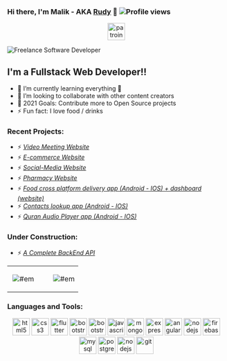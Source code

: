 ### Hi there, I'm Malik - AKA [Rudy][website] 👋 ![Profile views](https://gpvc.arturio.dev/malik-altawati)
  
  <div align="center">
  <a href="https://www.patreon.com/altawati">
      <img src="https://devicons.github.io/devicon/devicon.git/icons/css3/css3-original-wordmark.svg" alt="patroin" width="40" height="40"/>
  </a>
   </div>


![Freelance Software Developer](https://www.buttcoinfoundation.org/wp-content/uploads/2014/12/Cool-Guy-With-Glasses-Got-Swag.gif)



## I'm a Fullstack Web Developer!!

- 🌱 I’m currently learning everything 🤣
- 👯 I’m looking to collaborate with other content creators
- 🥅 2021 Goals: Contribute more to Open Source projects
- ⚡ Fun fact: I love food / drinks



### Recent Projects:

- ⚡  <a href="https://wazapp.herokuapp.com/">*Video Meeting Website*</a>
- ⚡  <a href="http://ehdi.ly">*E-commerce Website*</a>
- ⚡  <a href="http://SyncUp.netlify.com">*Social-Media Website*</a>
- ⚡  <a href="http://Shaloof.ly">*Pharmacy Website*</a>
- ⚡  <a href="https://drive.google.com/file/u/2/d/1qiwD8dinwF5DL1gYgtoUAtokTHXfqIzi/view?usp=sharing">*Food cross platform delivery app (Android - IOS) + dashboard (website)*</a>
- ⚡  <a href="https://drive.google.com/file/u/2/d/1IKnZ0dYuxLGM6o1BXjn6578RdrP3kEyN/view?usp=sharing">*Contacts lookup app (Android - IOS)*</a>
- ⚡  <a href="https://drive.google.com/file/u/2/d/1Cm6iX0LsB8sVLOpyWjJGAR13BBJ6v7dL/view?usp=sharing">*Quran Audio Player app (Android - IOS)*</a>

### Under Construction:
- ⚡  <a href="https://rudyserve.herokuapp.com/">*A Complete BackEnd  API*</a>



<table width="100%">
  <tr>
    <td width="60%">
      <p>&nbsp;<img align="center" src="https://github-readme-stats.vercel.app/api?username=malik-altawati&show_icons=true&hide_border=true&count_private=true" alt="#em" /></p>
    </td>
    <td width="40%">
      <p><img align="center" src="https://github-readme-stats.vercel.app/api/top-langs/?username=malik-altawati&layout=compact&show_icons=true&hide_border=true" alt="#em" /></p>
    </td>
  </tr>
</table>



### Languages and Tools:

<div align="center">

  <img src="https://devicons.github.io/devicon/devicon.git/icons/html5/html5-original-wordmark.svg" alt="html5" width="40" height="40"/>

  <img src="https://devicons.github.io/devicon/devicon.git/icons/css3/css3-original-wordmark.svg" alt="css3" width="40" height="40"/>

  <img src="https://devicon.dev/devicon.git/icons/flutter/flutter-original.svg" alt="flutter" width="40" height="40"/>

  <img src="https://devicons.github.io/devicon/devicon.git/icons/jquery/jquery-plain.svg" alt="bootstrap" width="40" height="40"/>

  <img src="https://devicons.github.io/devicon/devicon.git/icons/bootstrap/bootstrap-plain.svg" alt="bootstrap" width="40" height="40"/>

  <img src="https://devicons.github.io/devicon/devicon.git/icons/javascript/javascript-original.svg" alt="javascript" width="40" height="40"/>

  <img src="https://devicons.github.io/devicon/devicon.git/icons/mongodb/mongodb-original-wordmark.svg" alt="mongodb" width="40" height="40"/>

  <img src="https://devicons.github.io/devicon/devicon.git/icons/express/express-original-wordmark.svg" alt="express" width="40" height="40"/>

  <img src="https://devicons.github.io/devicon/devicon.git/icons/angularjs/angularjs-original.svg" alt="angularjs" width="40" height="40"/>

  <img src="https://devicons.github.io/devicon/devicon.git/icons/nodejs/nodejs-original-wordmark.svg" alt="nodejs" width="40" height="40"/>

  <img src="https://www.vectorlogo.zone/logos/firebase/firebase-icon.svg" alt="firebase" width="40" height="40"/>

  <img src="https://devicons.github.io/devicon/devicon.git/icons/mysql/mysql-original-wordmark.svg" alt="mysql" width="40" height="40"/>

  <img src="https://devicons.github.io/devicon/devicon.git/icons/postgresql/postgresql-original-wordmark.svg" alt="postgresql" width="40" height="40"/>

  <img src="https://devicons.github.io/devicon/devicon.git/icons/npm/npm-original-wordmark.svg" alt="nodejs" width="40" height="40"/>
  
  <img src="https://www.vectorlogo.zone/logos/git-scm/git-scm-icon.svg" alt="git" width="40" height="40"/>

</div>



[website]: https://Malik.codes
[patroin]: https://www.patreon.com/altawati



